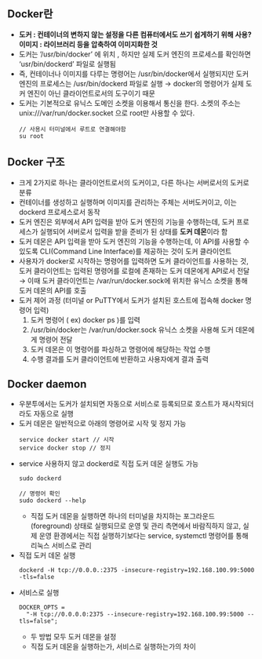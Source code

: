 ## Docker란

- **도커 : 컨테이너의 변하지 않는 설정을 다른 컴퓨터에서도 쓰기 쉽게하기 위해 사용?
  이미지 : 라이브러리 등을 압축하여 이미지화한 것**
- 도커는 ’/usr/bin/docker’ 에 위치 , 하지만 실제 도커 엔진의 프로세스를 확인하면 ‘usr/bin/dockerd’ 파일로 실행됨
- 즉, 컨테이너나 이미지를 다루는 명령어는 /usr/bin/docker에서 실행되지만 도커 엔진의 프로세스는 /usr/bin/dockerd 파일로 실행 → docker의 명령어가 실제 도커 엔진이 아닌 클라이언트로서의 도구이기 때문
- 도커는 기본적으로 유닉스 도메인 소켓을 이용해서 통신을 한다. 소켓의 주소는 unix:///var/run/docker.socket 으로 root만 사용할 수 있다.
  ```tsx
  // 사용시 터미널에서 루트로 연결해야함
  su root
  ```

## Docker 구조

- 크게 2가지로 하나는 클라이언트로서의 도커이고, 다른 하나는 서버로서의 도커로 분류
- 컨테이너를 생성하고 실행하며 이미지를 관리하는 주체는 서버도커이고, 이는 dockerd 프로세스로서 동작
- 도커 엔진은 외부에서 API 입력을 받아 도커 엔진의 기능을 수행하는데, 도커 프로세스가 실행되어 서버로서 입력을 받을 준비가 된 상태를 **도커 데몬**이라 함
- 도커 데몬은 API 입력을 받아 도커 엔진의 기능을 수행하는데, 이 API를 사용할 수 있도록 CLI(Command Line Interface)를 제공하는 것이 도커 클라이언트
- 사용자가 docker로 시작하는 명령어를 입력하면 도커 클라이언트를 사용하는 것, 도커 클라이언트는 입력된 명령어를 로컬에 존재하는 도커 데몬에게 API로서 전달 → 이때 도커 클라이언트는 /var/run/docker.sock에 위치한 유닉스 소켓을 통해 도커 데몬의 API를 호출
- 도커 제어 과정 (터미널 or PuTTY에서 도커가 설치된 호스트에 접속해 docker 명령어 입력)
  1. 도커 명령어 ( ex) docker ps )를 입력
  2. /usr/bin/docker는 /var/run/docker.sock 유닉스 소켓을 사용해 도커 데몬에게 명령어 전달
  3. 도커 데몬은 이 명령어를 파싱하고 명령어에 해당하는 작업 수행
  4. 수행 결과를 도커 클라이언트에 반환하고 사용자에게 결과 출력

## Docker daemon

- 우분투에서는 도커가 설치되면 자동으로 서비스로 등록되므로 호스트가 재시작되더라도 자동으로 실행
- 도커 데몬은 일반적으로 아래의 명령어로 시작 및 정지 가능
  ```tsx
  service docker start // 시작
  service docker stop // 정지
  ```
- service 사용하지 않고 dockerd로 직접 도커 데몬 실행도 가능
  ```tsx
  sudo dockerd

  // 명령어 확인
  sudo dockerd --help
  ```
  - 직접 도커 데몬을 실행하면 하나의 터미널을 차지하는 포그라운드(foreground) 상태로 실행되므로 운영 및 관리 측면에서 바람직하지 않고, 실제 운영 환경에서는 직접 실행하기보다는 service, systemctl 명령어를 통해 리눅스 서비스로 관리
- 직접 도커 데몬 실행
  ```tsx
  dockerd -H tcp://0.0.0.:2375 -insecure-registry=192.168.100.99:5000 -tls=false
  ```
- 서비스로 실행
  ```tsx
  DOCKER_OPTS =
    "-H tcp://0.0.0.0:2375 --insecure-registry=192.168.100.99:5000 --tls=false";
  ```
  - 두 방법 모두 도커 데몬을 설정
  - 직접 도커 데몬을 실행하는가, 서비스로 실행하는가의 차이
